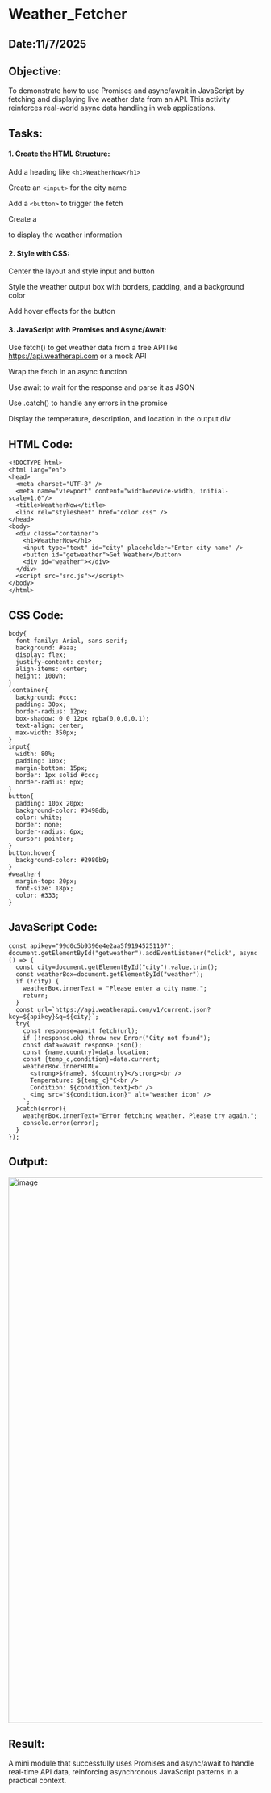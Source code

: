 # Weather_Fetcher
## Date:11/7/2025
## Objective:
To demonstrate how to use Promises and async/await in JavaScript by fetching and displaying live weather data from an API. This activity reinforces real-world async data handling in web applications.

## Tasks:

#### 1. Create the HTML Structure:
Add a heading like ```<h1>WeatherNow</h1>```

Create an ```<input>``` for the city name

Add a ```<button>``` to trigger the fetch

Create a <div> to display the weather information

#### 2. Style with CSS:
Center the layout and style input and button

Style the weather output box with borders, padding, and a background color

Add hover effects for the button

#### 3. JavaScript with Promises and Async/Await:
Use fetch() to get weather data from a free API like https://api.weatherapi.com or a mock API

Wrap the fetch in an async function

Use await to wait for the response and parse it as JSON

Use .catch() to handle any errors in the promise

Display the temperature, description, and location in the output div
## HTML Code:
```
<!DOCTYPE html>
<html lang="en">
<head>
  <meta charset="UTF-8" />
  <meta name="viewport" content="width=device-width, initial-scale=1.0"/>
  <title>WeatherNow</title>
  <link rel="stylesheet" href="color.css" />
</head>
<body>
  <div class="container">
    <h1>WeatherNow</h1>
    <input type="text" id="city" placeholder="Enter city name" />
    <button id="getweather">Get Weather</button>
    <div id="weather"></div>
  </div>
  <script src="src.js"></script>
</body>
</html>

```
## CSS Code:
```
body{
  font-family: Arial, sans-serif;
  background: #aaa;
  display: flex;
  justify-content: center;
  align-items: center;
  height: 100vh;
}
.container{
  background: #ccc;
  padding: 30px;
  border-radius: 12px;
  box-shadow: 0 0 12px rgba(0,0,0,0.1);
  text-align: center;
  max-width: 350px;
}
input{
  width: 80%;
  padding: 10px;
  margin-bottom: 15px;
  border: 1px solid #ccc;
  border-radius: 6px;
}
button{
  padding: 10px 20px;
  background-color: #3498db;
  color: white;
  border: none;
  border-radius: 6px;
  cursor: pointer;
}
button:hover{
  background-color: #2980b9;
}
#weather{
  margin-top: 20px;
  font-size: 18px;
  color: #333;
}

```
## JavaScript Code:
```
const apikey="99d0c5b9396e4e2aa5f91945251107";
document.getElementById("getweather").addEventListener("click", async () => {
  const city=document.getElementById("city").value.trim();
  const weatherBox=document.getElementById("weather");
  if (!city) {
    weatherBox.innerText = "Please enter a city name.";
    return;
  }
  const url=`https://api.weatherapi.com/v1/current.json?key=${apikey}&q=${city}`;
  try{
    const response=await fetch(url);
    if (!response.ok) throw new Error("City not found");
    const data=await response.json();
    const {name,country}=data.location;
    const {temp_c,condition}=data.current;
    weatherBox.innerHTML=`
      <strong>${name}, ${country}</strong><br />
      Temperature: ${temp_c}°C<br />
      Condition: ${condition.text}<br />
      <img src="${condition.icon}" alt="weather icon" />
    `;
  }catch(error){
    weatherBox.innerText="Error fetching weather. Please try again.";
    console.error(error);
  }
});

```
## Output:
<img width="1920" height="1080" alt="image" src="https://github.com/user-attachments/assets/215a718f-839c-4a77-8eba-ef193c93529a" />


## Result:
A mini module that successfully uses Promises and async/await to handle real-time API data, reinforcing asynchronous JavaScript patterns in a practical context.
